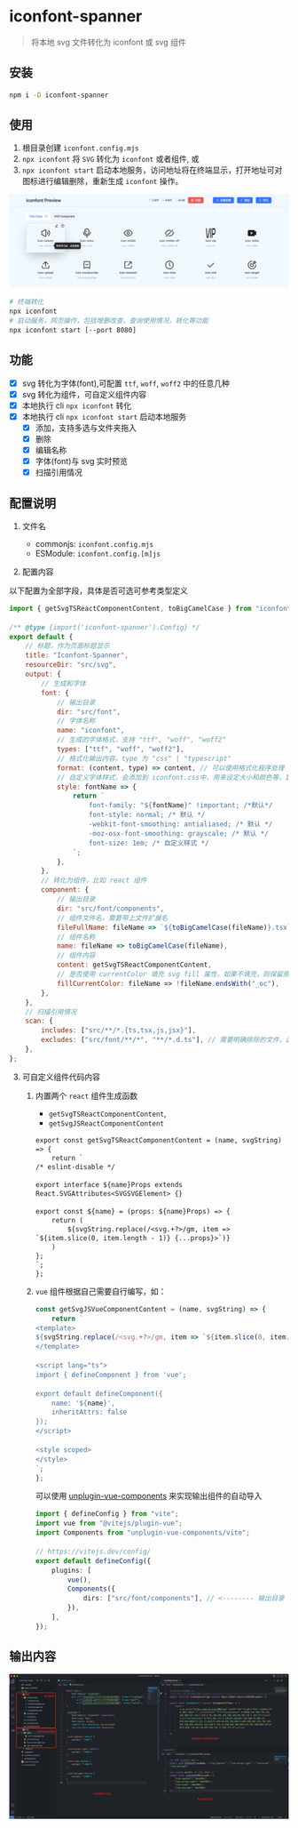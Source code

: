 # iconfont-spanner

> 将本地 svg 文件转化为 iconfont 或 svg 组件

## 安装

```sh
npm i -D iconfont-spanner
```

## 使用

1. 根目录创建 `iconfont.config.mjs`
2. `npx iconfont` 将 `SVG` 转化为 `iconfont` 或者组件, 或
3. `npx iconfont start` 启动本地服务，访问地址将在终端显示，打开地址可对图标进行编辑删除，重新生成 `iconfont` 操作。

![alt text](spanner.png)

```sh
# 终端转化
npx iconfont
# 启动服务，网页操作，包括增删改查，查询使用情况，转化等功能
npx iconfont start [--port 8080]
```

## 功能

-   [x] svg 转化为字体(font),可配置 `ttf`, `woff`, `woff2` 中的任意几种
-   [x] svg 转化为组件，可自定义组件内容
-   [x] 本地执行 cli `npx iconfont` 转化
-   [x] 本地执行 cli `npx iconfont start` 启动本地服务
    -   [x] 添加，支持多选与文件夹拖入
    -   [x] 删除
    -   [x] 编辑名称
    -   [x] 字体(font)与 svg 实时预览
    -   [x] 扫描引用情况

## 配置说明

1. 文件名

    - commonjs: `iconfont.config.mjs`
    - ESModule: `iconfont.config.[m]js`

2. 配置内容

以下配置为全部字段，具体是否可选可参考类型定义

```javascript
import { getSvgTSReactComponentContent, toBigCamelCase } from "iconfont-spanner";

/** @type {import('iconfont-spanner').Config} */
export default {
    // 标题，作为页面标题显示
    title: "Iconfont-Spanner",
    resourceDir: "src/svg",
    output: {
        // 生成和字体
        font: {
            // 输出目录
            dir: "src/font",
            // 字体名称
            name: "iconfont",
            // 生成的字体格式，支持 "ttf", "woff", "woff2"
            types: ["ttf", "woff", "woff2"],
            // 格式化输出内容，type 为 "css" | "typescript"
            format: (content, type) => content, // 可以使用格式化程序处理 content
            // 自定义字体样式，会添加到 iconfont.css中，用来设定大小和颜色等，1em为继承父级的font-size
            style: fontName => {
                return `
                    font-family: "${fontName}" !important; /*默认*/
                    font-style: normal; /* 默认 */
                    -webkit-font-smoothing: antialiased; /* 默认 */
                    -moz-osx-font-smoothing: grayscale; /* 默认 */
                    font-size: 1em; /* 自定义样式 */
                `;
            },
        },
        // 转化为组件，比如 react 组件
        component: {
            // 输出目录
            dir: "src/font/components",
            // 组件文件名，需要带上文件扩展名
            fileFullName: fileName => `${toBigCamelCase(fileName)}.tsx`,
            // 组件名称
            name: fileName => toBigCamelCase(fileName),
            // 组件内容
            content: getSvgTSReactComponentContent,
            // 是否使用 currentColor 填充 svg fill 属性，如果不填充，则保留原色，可以用来实现彩色图标
            fillCurrentColor: fileName => !fileName.endsWith("_oc"),
        },
    },
    // 扫描引用情况
    scan: {
        includes: ["src/**/*.{ts,tsx,js,jsx}"],
        excludes: ["src/font/**/*", "**/*.d.ts"], // 需要明确排除的文件，这会影响到扫描结果，比如排除掉输出文件夹
    },
};
```

3. 可自定义组件代码内容

    1. 内置两个 `react` 组件生成函数

        - `getSvgTSReactComponentContent`,
        - `getSvgJSReactComponentContent`

        ```tsx
        export const getSvgTSReactComponentContent = (name, svgString) => {
            return `
        /* eslint-disable */
        
        export interface ${name}Props extends React.SVGAttributes<SVGSVGElement> {}
        
        export const ${name} = (props: ${name}Props) => {
            return (
                ${svgString.replace(/<svg.+?>/gm, item => `${item.slice(0, item.length - 1)} {...props}>`)}
            )
        };
        `;
        };
        ```

    2. `vue` 组件根据自己需要自行编写，如：

        ```js
        const getSvgJSVueComponentContent = (name, svgString) => {
            return `
        <template>
        ${svgString.replace(/<svg.+?>/gm, item => `${item.slice(0, item.length - 1)} v-bind="$attrs">`)}
        </template>
        
        <script lang="ts">
        import { defineComponent } from 'vue';
        
        export default defineComponent({
            name: '${name}',
            inheritAttrs: false
        });
        </script>
        
        <style scoped>
        </style>
        `;
        };
        ```

        可以使用 [unplugin-vue-components](https://www.npmjs.com/package/unplugin-vue-components) 来实现输出组件的自动导入

        ```ts
        import { defineConfig } from "vite";
        import vue from "@vitejs/plugin-vue";
        import Components from "unplugin-vue-components/vite";

        // https://vitejs.dev/config/
        export default defineConfig({
            plugins: [
                vue(),
                Components({
                    dirs: ["src/font/components"], // <-------- 输出目录
                }),
            ],
        });
        ```

## 输出内容

![alt text](output.jpg)
